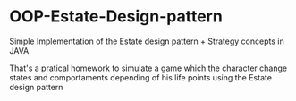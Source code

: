 # OOP-Estate-Design-pattern
Simple Implementation of the Estate design pattern + Strategy concepts in JAVA 

That's a pratical homework to simulate a game which the character change states and comportaments depending of his life points using the Estate design pattern


